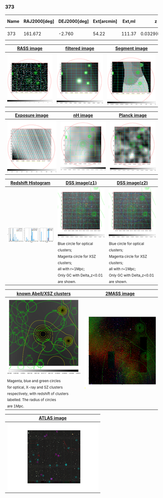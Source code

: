 <div STYLE="page-break-after: always;"></div>

### 373

|Name|RAJ2000[deg]|DEJ2000[deg] |Ext[arcmin]| Ext,ml | z | z_src| C|GC(XSZ,Delta_z<0.01)| GC(OPT,Delta_z<0.01)|GC| R_sig[arcmin] | R500[arcmin] | R500[Mpc]| CRsig[c/s] | CR500[c/s] |L500[1E44 erg/s]|F500[1E-12 erg/s/cm^2]| M500[1E14 Msun]|Tx[keV]|Cnt_sig|Beta|Rc[arcmin]|Comment|Alias|
|---|---|---|---|---|---|------|---|--------|---------|----------|---|---|---|---|---|---|---|---|---|---|---|---|---|---|
|373| 161.672| -2.760| 54.22| 111.37| 0.0329(0.007)| z2, z_opt| S| -| N| N, W| 25.255| 12.690| 0.500| 0.118(0.077)| 0.119(0.071)| 0.039(0.031)| 1.572(1.235)| 0.37(0.15)| 1.16(0.30)| 150.2| 0.526(-0.020+0.041)| 3.968(-0.686+0.830)| -| t701|

|[RASS image](../image/373/373_img.pdf)|[filtered image](../image/373/373_fil.pdf)|[Segment image](../image/373/373_seg.pdf)|
|-------------------|--------------------|-------------------|
| <img src="../image/373/373_img.png" width="300">  | <img src="../image/373/373_fil.png" width="300">   | <img src="../image/373/373_seg.png" width="300">  |

|[Exposure image](../image/373/373_mex.pdf)| [nH image](../image/373/373_nh.pdf)| [Planck image](../image/373/373_p.pdf)|
|-------------------|--------------------|-------------------|
|<img src="../image/373/373_mex.png" width="300">   | <img src="../image/373/373_nh.png" width="300">    | <img src="../image/373/373_p.png" width="300"> |

|[Redshift Histogram](../image/373/373_zg.pdf) | [DSS image(z1)](../image/373/373_dss_z1.pdf)      |  [DSS image(z2)](../image/373/373_dss_z2.pdf)    |
|-------------------|--------------------|-------------------|
|<img src="../image/373/373_zg.png" width="300"> |<img src="../image/373/373_dss_z1.png" width="300"> <sub><br>Blue circle for optical clusters; <br>Magenta circle for XSZ clusters; <br>all with r=1Mpc; <br>Only GC with Delta_z<0.01 are shown. </sub>| <img src="../image/373/373_dss_z2.png" width="300"><sub><br>Blue circle for optical clusters; <br>Magenta circle for XSZ clusters; <br>all with r=1Mpc; <br>Only GC with Delta_z<0.01 are shown. </sub> |

|[known Abell/XSZ clusters](../image/373/373_gc.pdf) | [2MASS image](../image/373/373_2mass.pdf)      |
|-------------------|-------------------|
|<img src=../image/373/373_gc.png width="300"> <br><sub>Magenta, blue and green circles <br>for optical, X-ray and SZ clusters <br>respectively, with redshift of clusters <br>labelled. The radius of circles <br>are 1Mpc.</sub>|<img src="../image/373/373_2mass.png" width="300">  |

|[ATLAS image](../image/373/373_s.pdf)        |
|-------------------|
| <img src="../image/373/373_s.pdf" width="300">  |
